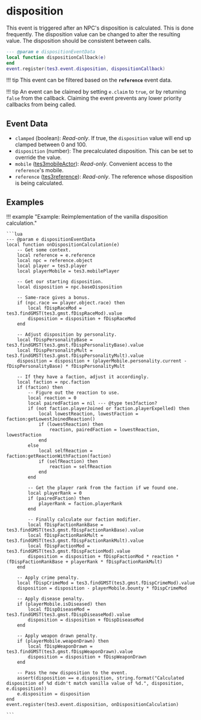 # disposition

This event is triggered after an NPC's disposition is calculated. This is done frequently. The disposition value can be changed to alter the resulting value. The disposition should be consistent between calls.

```lua
--- @param e dispositionEventData
local function dispositionCallback(e)
end
event.register(tes3.event.disposition, dispositionCallback)
```

!!! tip
	This event can be filtered based on the **`reference`** event data.

!!! tip
	An event can be claimed by setting `e.claim` to `true`, or by returning `false` from the callback. Claiming the event prevents any lower priority callbacks from being called.

## Event Data

* `clamped` (boolean): *Read-only*. If true, the `disposition` value will end up clamped between 0 and 100.
* `disposition` (number): The precalculated disposition. This can be set to override the value.
* `mobile` ([tes3mobileActor](../../types/tes3mobileActor)): *Read-only*. Convenient access to the `reference`'s mobile.
* `reference` ([tes3reference](../../types/tes3reference)): *Read-only*. The reference whose disposition is being calculated.

## Examples

!!! example "Example: Reimplementation of the vanilla disposition calculation."

	```lua
	--- @param e dispositionEventData
	local function onDispositionCalculation(e)
		-- Get some context.
		local reference = e.reference
		local npc = reference.object
		local player = tes3.player
		local playerMobile = tes3.mobilePlayer
	
		-- Get our starting disposition.
		local disposition = npc.baseDisposition
	
		-- Same-race gives a bonus.
		if (npc.race == player.object.race) then
			local fDispRaceMod = tes3.findGMST(tes3.gmst.fDispRaceMod).value
			disposition = disposition + fDispRaceMod
		end
	
		-- Adjust disposition by personality.
		local fDispPersonalityBase = tes3.findGMST(tes3.gmst.fDispPersonalityBase).value
		local fDispPersonalityMult = tes3.findGMST(tes3.gmst.fDispPersonalityMult).value
		disposition = disposition + (playerMobile.personality.current - fDispPersonalityBase) * fDispPersonalityMult
	
		-- If they have a faction, adjust it accordingly.
		local faction = npc.faction
		if (faction) then
			-- Figure out the reaction to use.
			local reaction = 0
			local pairedFaction = nil --- @type tes3faction?
			if (not faction.playerJoined or faction.playerExpelled) then
				local lowestReaction, lowestFaction = faction:getLowestJoinedReaction()
				if (lowestReaction) then
					reaction, pairedFaction = lowestReaction, lowestFaction
				end
			else
				local selfReaction = faction:getReactionWithFaction(faction)
				if (selfReaction) then
					reaction = selfReaction
				end
			end
	
			-- Get the player rank from the faction if we found one.
			local playerRank = 0
			if (pairedFaction) then
				playerRank = faction.playerRank
			end
	
			-- Finally calculate our faction modifier.
			local fDispFactionRankBase = tes3.findGMST(tes3.gmst.fDispFactionRankBase).value
			local fDispFactionRankMult = tes3.findGMST(tes3.gmst.fDispFactionRankMult).value
			local fDispFactionMod = tes3.findGMST(tes3.gmst.fDispFactionMod).value
			disposition = disposition + fDispFactionMod * reaction * (fDispFactionRankBase + playerRank * fDispFactionRankMult)
		end
	
		-- Apply crime penalty.
		local fDispCrimeMod = tes3.findGMST(tes3.gmst.fDispCrimeMod).value
		disposition = disposition - playerMobile.bounty * fDispCrimeMod
	
		-- Apply disease penalty.
		if (playerMobile.isDiseased) then
			local fDispDiseaseMod = tes3.findGMST(tes3.gmst.fDispDiseaseMod).value
			disposition = disposition + fDispDiseaseMod
		end
	
		-- Apply weapon drawn penalty.
		if (playerMobile.weaponDrawn) then
			local fDispWeaponDrawn = tes3.findGMST(tes3.gmst.fDispWeaponDrawn).value
			disposition = disposition + fDispWeaponDrawn
		end
	
		-- Pass the new disposition to the event.
		assert(disposition == e.disposition, string.format("Calculated disposition of %d didn't match vanilla value of %d.", disposition, e.disposition))
		e.disposition = disposition
	end
	event.register(tes3.event.disposition, onDispositionCalculation)

	```

